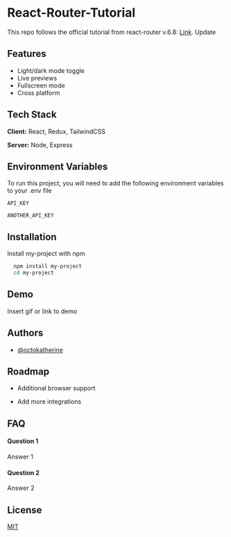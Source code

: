 
# React-Router-Tutorial

This repo follows the official tutorial from react-router v.6.8: [Link](https://reactrouter.com/en/main/start/tutorial). Update

## Features

- Light/dark mode toggle
- Live previews
- Fullscreen mode
- Cross platform


## Tech Stack

**Client:** React, Redux, TailwindCSS

**Server:** Node, Express


## Environment Variables

To run this project, you will need to add the following environment variables to your .env file

`API_KEY`

`ANOTHER_API_KEY`


## Installation

Install my-project with npm

```bash
  npm install my-project
  cd my-project
```

## Demo

Insert gif or link to demo


## Authors

- [@octokatherine](https://www.github.com/octokatherine)


## Roadmap

- Additional browser support

- Add more integrations


## FAQ

#### Question 1

Answer 1

#### Question 2

Answer 2


## License

[MIT](https://choosealicense.com/licenses/mit/)

